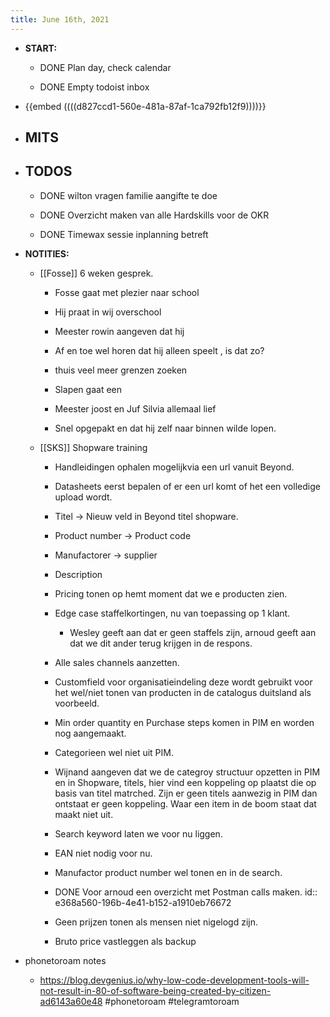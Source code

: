 ```yaml
---
title: June 16th, 2021
---
```


- **START:**
	 - DONE Plan day, check calendar

	 - DONE Empty todoist inbox

- {{embed  ((((d827ccd1-560e-481a-87af-1ca792fb12f9))))}}

- **MITS**
	 - 

- **TODOS**
	 - 

	 - DONE wilton vragen familie aangifte te doe 

	 - DONE Overzicht maken van alle Hardskills voor de OKR 

	 - DONE Timewax sessie inplanning betreft 

- **NOTITIES:**
	 - [[Fosse]] 6 weken gesprek.
		 - Fosse gaat met plezier naar school

		 - Hij praat in wij overschool

		 - Meester rowin aangeven dat hij

		 - Af en toe wel horen dat hij alleen speelt , is dat zo?

		 - thuis veel meer grenzen zoeken 

		 - Slapen gaat een 

		 - Meester joost en Juf Silvia allemaal lief

		 - Snel opgepakt en dat hij zelf naar binnen wilde lopen.

	 - [[SKS]] Shopware training
		 - Handleidingen ophalen mogelijkvia een url vanuit Beyond.

		 - Datasheets eerst bepalen of er een url komt of het een volledige upload wordt.

		 - Titel -> Nieuw veld in Beyond titel shopware.

		 - Product number -> Product code

		 - Manufactorer -> supplier

		 - Description 

		 - Pricing tonen op hemt moment dat we e producten zien.

		 - Edge case staffelkortingen, nu van toepassing op 1 klant.
			 - Wesley geeft aan dat er geen staffels zijn, arnoud geeft aan dat we dit ander terug krijgen in de respons. 

		 - Alle sales channels aanzetten.

		 - Customfield voor organisatieindeling deze wordt gebruikt voor het wel/niet tonen van producten in de catalogus duitsland als voorbeeld.

		 - Min order quantity en Purchase steps komen in PIM en worden nog aangemaakt.

		 - Categorieen wel niet uit PIM.

		 - Wijnand aangeven dat we de categroy structuur opzetten in PIM en in Shopware, titels, hier vind een koppeling op plaatst die op basis van titel matrched. Zijn er geen titels aanwezig in PIM dan ontstaat er geen koppeling.  Waar een item in de boom staat dat maakt niet uit.

		 - Search keyword laten we voor nu liggen.

		 - EAN niet nodig voor nu.

		 - Manufactor product number wel tonen en in de search.

		 - DONE Voor arnoud een overzicht met Postman calls maken.
id:: e368a560-196b-4e41-b152-a1910eb76672

		 - Geen prijzen tonen als mensen niet nigelogd zijn.

		 - Bruto price vastleggen als backup

- phonetoroam notes
	 - https://blog.devgenius.io/why-low-code-development-tools-will-not-result-in-80-of-software-being-created-by-citizen-ad6143a60e48 #phonetoroam #telegramtoroam
